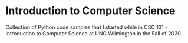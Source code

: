 # Introduction to Computer Science
Collection of Python code samples that I started while in CSC 131 - Introduction to Computer Science at UNC Wilmington in the Fall of 2020.
